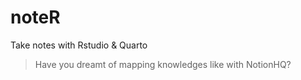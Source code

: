 # noteR
Take notes with Rstudio &amp; Quarto

> Have you dreamt of mapping knowledges like with NotionHQ?
